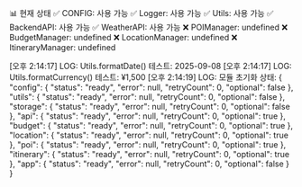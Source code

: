 📊 현재 상태
✅ CONFIG: 사용 가능
✅ Logger: 사용 가능
✅ Utils: 사용 가능
✅ BackendAPI: 사용 가능
✅ WeatherAPI: 사용 가능
❌ POIManager: undefined
❌ BudgetManager: undefined
❌ LocationManager: undefined
❌ ItineraryManager: undefined

[오후 2:14:17] LOG: Utils.formatDate() 테스트: 2025-09-08
[오후 2:14:17] LOG: Utils.formatCurrency() 테스트: ¥1,500
[오후 2:14:19] LOG: 모듈 초기화 상태: {
  "config": {
    "status": "ready",
    "error": null,
    "retryCount": 0,
    "optional": false
  },
  "utils": {
    "status": "ready",
    "error": null,
    "retryCount": 0,
    "optional": false
  },
  "storage": {
    "status": "ready",
    "error": null,
    "retryCount": 0,
    "optional": false
  },
  "api": {
    "status": "ready",
    "error": null,
    "retryCount": 0,
    "optional": true
  },
  "budget": {
    "status": "ready",
    "error": null,
    "retryCount": 0,
    "optional": true
  },
  "location": {
    "status": "ready",
    "error": null,
    "retryCount": 0,
    "optional": true
  },
  "poi": {
    "status": "ready",
    "error": null,
    "retryCount": 0,
    "optional": true
  },
  "itinerary": {
    "status": "ready",
    "error": null,
    "retryCount": 0,
    "optional": true
  },
  "app": {
    "status": "ready",
    "error": null,
    "retryCount": 0,
    "optional": false
  }
}